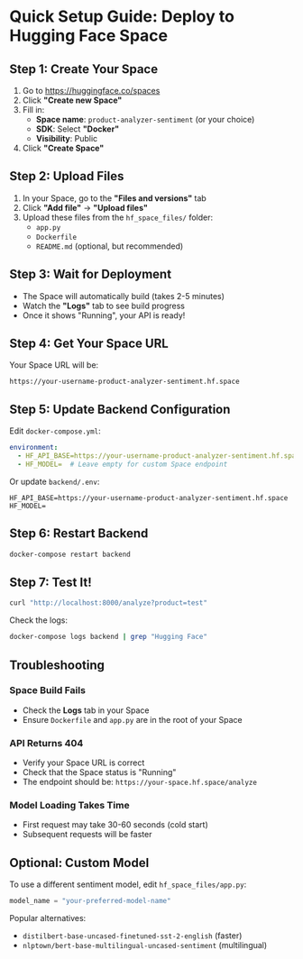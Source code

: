 # Quick Setup Guide: Deploy to Hugging Face Space

## Step 1: Create Your Space

1. Go to https://huggingface.co/spaces
2. Click **"Create new Space"**
3. Fill in:
   - **Space name**: `product-analyzer-sentiment` (or your choice)
   - **SDK**: Select **"Docker"**
   - **Visibility**: Public
4. Click **"Create Space"**

## Step 2: Upload Files

1. In your Space, go to the **"Files and versions"** tab
2. Click **"Add file"** → **"Upload files"**
3. Upload these files from the `hf_space_files/` folder:
   - `app.py`
   - `Dockerfile`
   - `README.md` (optional, but recommended)

## Step 3: Wait for Deployment

- The Space will automatically build (takes 2-5 minutes)
- Watch the **"Logs"** tab to see build progress
- Once it shows "Running", your API is ready!

## Step 4: Get Your Space URL

Your Space URL will be:
```
https://your-username-product-analyzer-sentiment.hf.space
```

## Step 5: Update Backend Configuration

Edit `docker-compose.yml`:

```yaml
environment:
  - HF_API_BASE=https://your-username-product-analyzer-sentiment.hf.space
  - HF_MODEL=  # Leave empty for custom Space endpoint
```

Or update `backend/.env`:

```
HF_API_BASE=https://your-username-product-analyzer-sentiment.hf.space
HF_MODEL=
```

## Step 6: Restart Backend

```bash
docker-compose restart backend
```

## Step 7: Test It!

```bash
curl "http://localhost:8000/analyze?product=test"
```

Check the logs:
```bash
docker-compose logs backend | grep "Hugging Face"
```

## Troubleshooting

### Space Build Fails
- Check the **Logs** tab in your Space
- Ensure `Dockerfile` and `app.py` are in the root of your Space

### API Returns 404
- Verify your Space URL is correct
- Check that the Space status is "Running"
- The endpoint should be: `https://your-space.hf.space/analyze`

### Model Loading Takes Time
- First request may take 30-60 seconds (cold start)
- Subsequent requests will be faster

## Optional: Custom Model

To use a different sentiment model, edit `hf_space_files/app.py`:

```python
model_name = "your-preferred-model-name"
```

Popular alternatives:
- `distilbert-base-uncased-finetuned-sst-2-english` (faster)
- `nlptown/bert-base-multilingual-uncased-sentiment` (multilingual)

